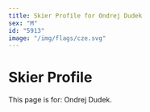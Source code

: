 ```yaml
---
title: Skier Profile for Ondrej Dudek
sex: "M"
id: "5913"
image: "/img/flags/cze.svg" 
---
```


# Skier Profile

This page is for: Ondrej Dudek.
    